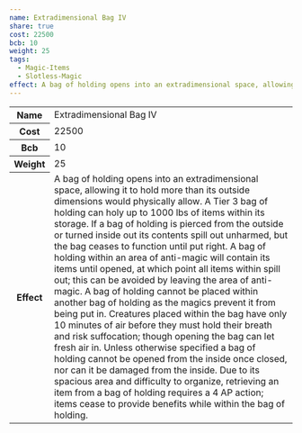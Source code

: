 ```yaml
---
name: Extradimensional Bag IV
share: true
cost: 22500
bcb: 10
weight: 25
tags:
  - Magic-Items
  - Slotless-Magic
effect: A bag of holding opens into an extradimensional space, allowing it to hold more than its outside dimensions would physically allow. A Tier 3 bag of holding can holy up to 1000 lbs of items within its storage. If a bag of holding is pierced from the outside or turned inside out its contents spill out unharmed, but the bag ceases to function until put right. A bag of holding within an area of anti-magic will contain its items until opened, at which point all items within spill out; this can be avoided by leaving the area of anti-magic.  A bag of holding cannot be placed within another bag of holding as the magics prevent it from being put in.  Creatures placed within the bag have only 10 minutes of air before they must hold their breath and risk suffocation; though opening the bag can let fresh air in. Unless otherwise specified a bag of holding cannot be opened from the inside once closed, nor can it be damaged from the inside.  Due to its spacious area and difficulty to organize, retrieving an item from a bag of holding requires a 4 AP action; items cease to provide benefits while within the bag of holding.
---
```

<p><span dir="ltr" style="overflow-x: auto;"><table><tbody><tr><th dir="ltr">Name</th><td dir="ltr">Extradimensional Bag IV</td></tr><tr><th dir="ltr">Cost</th><td dir="auto">22500</td></tr><tr><th dir="ltr">Bcb</th><td dir="auto">10</td></tr><tr><th dir="ltr">Weight</th><td dir="auto">25</td></tr><tr><th dir="ltr">Effect</th><td dir="ltr">A bag of holding opens into an extradimensional space, allowing it to hold more than its outside dimensions would physically allow. A Tier 3 bag of holding can holy up to 1000 lbs of items within its storage. If a bag of holding is pierced from the outside or turned inside out its contents spill out unharmed, but the bag ceases to function until put right. A bag of holding within an area of anti-magic will contain its items until opened, at which point all items within spill out; this can be avoided by leaving the area of anti-magic.  A bag of holding cannot be placed within another bag of holding as the magics prevent it from being put in.  Creatures placed within the bag have only 10 minutes of air before they must hold their breath and risk suffocation; though opening the bag can let fresh air in. Unless otherwise specified a bag of holding cannot be opened from the inside once closed, nor can it be damaged from the inside.  Due to its spacious area and difficulty to organize, retrieving an item from a bag of holding requires a 4 AP action; items cease to provide benefits while within the bag of holding.</td></tr></tbody></table></span></p>